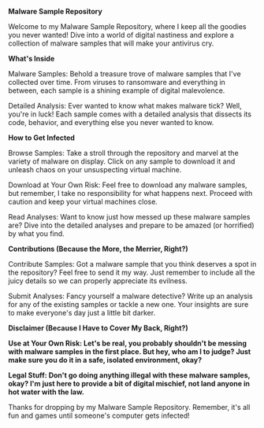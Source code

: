 **Malware Sample Repository**

Welcome to my Malware Sample Repository, where I keep all the goodies you never wanted! Dive into a world of digital nastiness and explore a collection of malware samples that will make your antivirus cry.

**What's Inside**

Malware Samples: Behold a treasure trove of malware samples that I've collected over time. From viruses to ransomware and everything in between, each sample is a shining example of digital malevolence.

Detailed Analysis: Ever wanted to know what makes malware tick? Well, you're in luck! Each sample comes with a detailed analysis that dissects its code, behavior, and everything else you never wanted to know.

**How to Get Infected**

Browse Samples: Take a stroll through the repository and marvel at the variety of malware on display. Click on any sample to download it and unleash chaos on your unsuspecting virtual machine.

Download at Your Own Risk: Feel free to download any malware samples, but remember, I take no responsibility for what happens next. Proceed with caution and keep your virtual machines close.

Read Analyses: Want to know just how messed up these malware samples are? Dive into the detailed analyses and prepare to be amazed (or horrified) by what you find.

**Contributions (Because the More, the Merrier, Right?)**

Contribute Samples: Got a malware sample that you think deserves a spot in the repository? Feel free to send it my way. Just remember to include all the juicy details so we can properly appreciate its evilness.

Submit Analyses: Fancy yourself a malware detective? Write up an analysis for any of the existing samples or tackle a new one. Your insights are sure to make everyone's day just a little bit darker.

**Disclaimer (Because I Have to Cover My Back, Right?)**

**Use at Your Own Risk: Let's be real, you probably shouldn't be messing with malware samples in the first place. But hey, who am I to judge? Just make sure you do it in a safe, isolated environment, okay?**

**Legal Stuff: Don't go doing anything illegal with these malware samples, okay? I'm just here to provide a bit of digital mischief, not land anyone in hot water with the law.**

Thanks for dropping by my Malware Sample Repository. Remember, it's all fun and games until someone's computer gets infected!
